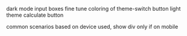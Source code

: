 dark mode input boxes
fine tune coloring of theme-switch button
light theme calculate button

common scenarios based on device used, show div only if on mobile